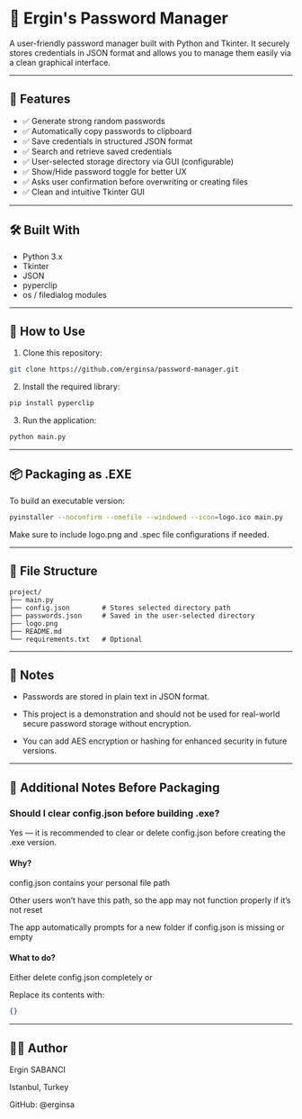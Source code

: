 # 🔐 Ergin's Password Manager

A user-friendly password manager built with Python and Tkinter. It securely stores credentials in JSON format and allows you to manage them easily via a clean graphical interface.

---

## 🚀 Features

- ✅ Generate strong random passwords
- ✅ Automatically copy passwords to clipboard
- ✅ Save credentials in structured JSON format
- ✅ Search and retrieve saved credentials
- ✅ User-selected storage directory via GUI (configurable)
- ✅ Show/Hide password toggle for better UX
- ✅ Asks user confirmation before overwriting or creating files
- ✅ Clean and intuitive Tkinter GUI

---

## 🛠️ Built With

- Python 3.x
- Tkinter
- JSON
- pyperclip
- os / filedialog modules

---

## 💾 How to Use

1. Clone this repository:
```bash
git clone https://github.com/erginsa/password-manager.git
```

2. Install the required library:
```bash
pip install pyperclip
```

3. Run the application:
```bash
python main.py
```

---

## 📦 Packaging as .EXE
To build an executable version:

```bash
pyinstaller --noconfirm --onefile --windowed --icon=logo.ico main.py
```
Make sure to include logo.png and .spec file configurations if needed.


---

## 📁 File Structure

```text
project/
├── main.py
├── config.json        # Stores selected directory path
├── passwords.json     # Saved in the user-selected directory
├── logo.png
├── README.md
└── requirements.txt   # Optional

```

---

## 🧠 Notes
- Passwords are stored in plain text in JSON format.

- This project is a demonstration and should not be used for real-world secure password storage without encryption.

- You can add AES encryption or hashing for enhanced security in future versions.

---

## 📌 Additional Notes Before Packaging

### Should I clear config.json before building .exe?
 Yes — it is recommended to clear or delete config.json before creating the .exe version.

#### Why?

config.json contains your personal file path

Other users won’t have this path, so the app may not function properly if it’s not reset

The app automatically prompts for a new folder if config.json is missing or empty


#### What to do?

Either delete config.json completely
or

Replace its contents with:
```json
{}
```






---

## 👨‍💻 Author
Ergin SABANCI

Istanbul, Turkey

GitHub: @erginsa
